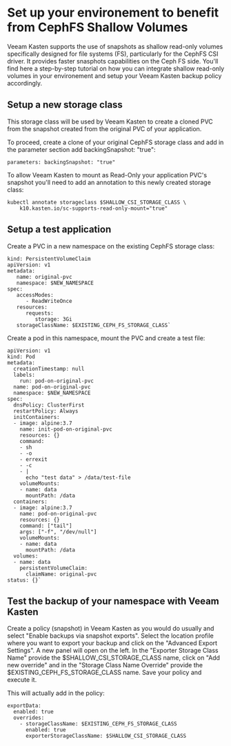 # Set up your environement to benefit from CephFS Shallow Volumes

Veeam Kasten supports the use of snapshots as shallow read-only volumes specifically designed for file systems (FS), particularly for the CephFS CSI driver.
It provides faster snasphots capabilities on the Ceph FS side.
You'll find here a step-by-step tutorial on how you can integrate shallow read-only volumes in your environement and setup your Veeam Kasten backup policy accordingly.

## Setup a new storage class

This storage class will be used by Veeam Kasten to create a cloned PVC from the snapshot created from the original PVC of your application.

To proceed, create a clone of your original CephFS storage class and add in the parameter section add backingSnapshot: "true":

`
parameters:
  backingSnapshot: "true"
`

To allow Veeam Kasten to mount as Read-Only your application PVC's snapshot you'll need to add an annotation to this newly created storage class:

```console
kubectl annotate storageclass $SHALLOW_CSI_STORAGE_CLASS \
    k10.kasten.io/sc-supports-read-only-mount="true"
```
## Setup a test application

Create a PVC in a new namespace on the existing CephFS storage class:

```console
kind: PersistentVolumeClaim
apiVersion: v1
metadata:
   name: original-pvc
   namespace: $NEW_NAMESPACE
spec:
   accessModes:
      - ReadWriteOnce
   resources:
      requests:
         storage: 3Gi
   storageClassName: $EXISTING_CEPH_FS_STORAGE_CLASS`
```

Create a pod in this namespace, mount the PVC and create a test file:

```console
apiVersion: v1
kind: Pod
metadata:
  creationTimestamp: null
  labels:
    run: pod-on-original-pvc
  name: pod-on-original-pvc
  namespace: $NEW_NAMESPACE
spec:
  dnsPolicy: ClusterFirst
  restartPolicy: Always
  initContainers:
  - image: alpine:3.7
    name: init-pod-on-original-pvc
    resources: {}
    command: 
    - sh
    - -o
    - errexit
    - -c
    - | 
      echo "test data" > /data/test-file
    volumeMounts:
    - name: data
      mountPath: /data
  containers:
  - image: alpine:3.7
    name: pod-on-original-pvc
    resources: {}
    command: ["tail"]
    args: ["-f", "/dev/null"]
    volumeMounts:
    - name: data
      mountPath: /data
  volumes:
  - name: data
    persistentVolumeClaim:
      claimName: original-pvc
status: {}`
```
## Test the backup of your namespace with Veeam Kasten

Create a policy (snapshot) in Veeam Kasten as you would do usually and select "Enable backups via snapshot exports". Select the location profile where you want to export your backup and click on the "Advanced Export Settings".
A new panel will open on the left.
In the "Exporter Storage Class Name" provide the $SHALLOW_CSI_STORAGE_CLASS name, click on "Add new override" and in the "Storage Class Name Override" provide the $EXISTING_CEPH_FS_STORAGE_CLASS name.
Save your policy and execute it.

This will actually add in the policy:
```console
exportData:
  enabled: true
  overrides:
    - storageClassName: $EXISTING_CEPH_FS_STORAGE_CLASS
      enabled: true
      exporterStorageClassName: $SHALLOW_CSI_STORAGE_CLASS
```